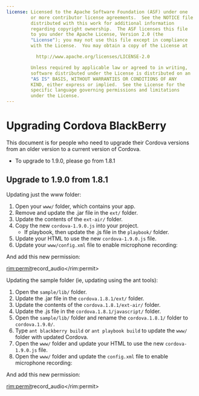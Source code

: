 ```yaml
---
license: Licensed to the Apache Software Foundation (ASF) under one
         or more contributor license agreements.  See the NOTICE file
         distributed with this work for additional information
         regarding copyright ownership.  The ASF licenses this file
         to you under the Apache License, Version 2.0 (the
         "License"); you may not use this file except in compliance
         with the License.  You may obtain a copy of the License at

           http://www.apache.org/licenses/LICENSE-2.0

         Unless required by applicable law or agreed to in writing,
         software distributed under the License is distributed on an
         "AS IS" BASIS, WITHOUT WARRANTIES OR CONDITIONS OF ANY
         KIND, either express or implied.  See the License for the
         specific language governing permissions and limitations
         under the License.
---
```


Upgrading Cordova BlackBerry
============================

This document is for people who need to upgrade their Cordova versions from an older version to a current version of Cordova.

- To upgrade to 1.9.0, please go from 1.8.1

## Upgrade to 1.9.0 from 1.8.1 ##

Updating just the www folder:

1. Open your `www/` folder, which contains your app.
2. Remove and update the .jar file in the `ext/` folder.
3. Update the contents of the `ext-air/` folder.
4. Copy the new `cordova-1.9.0.js` into your project.
    - If playbook, then update the .js file in the `playbook/` folder.
5. Update your HTML to use the new `cordova-1.9.0.js` file.
6. Update your `www/config.xml` file to enable microphone recording:

<feature id="blackberry.media.microphone" required="true" version="1.0.0.0"/>

And add this new permission:

<rim:permit>record_audio</rim:permit>

Updating the sample folder (ie, updating using the ant tools):

1. Open the `sample/lib/` folder.
2. Update the .jar file in the `cordova.1.8.1/ext/` folder.
3. Update the contents of the `cordova.1.8.1/ext-air/` folder.
4. Update the .js file in the `cordova.1.8.1/javascript/` folder.
5. Open the `sample/lib/` folder and rename the `cordova.1.8.1/` folder to `cordova.1.9.0/`.
6. Type `ant blackberry build` or `ant playbook build` to update the `www/` folder with updated Cordova.
7. Open the `www/` folder and update your HTML to use the new `cordova-1.9.0.js` file.
8. Open the `www/` folder and update the `config.xml` file to enable microphone recording:

<feature id="blackberry.media.microphone" required="true" version="1.0.0.0"/>

And add this new permission:

<rim:permit>record_audio</rim:permit>

